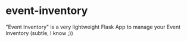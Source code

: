 # event-inventory
"Event Inventory" is a very lightweight Flask App to manage your Event Inventory (subtle, I know ;))
